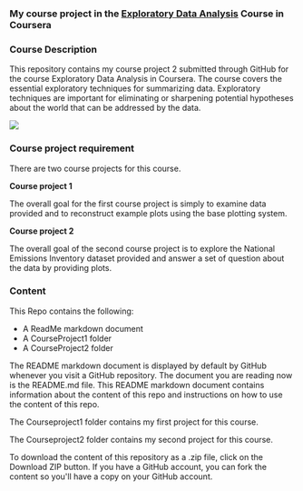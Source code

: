 ### My course project in the [Exploratory Data Analysis]("https://www.coursera.org/course/exdata") Course in Coursera

### Course Description

This repository contains my course project 2 submitted through GitHub for the course Exploratory Data Analysis in Coursera. The course covers the essential exploratory techniques for summarizing data. Exploratory techniques are important for eliminating or sharpening potential hypotheses about the world that can be addressed by the data. 

[<img src="https://coursera-course-photos.s3.amazonaws.com/fa/fc1b7069b511e39de639278c4f9dba/ExploratoryDataAnalysis.jpg">](https://d3njjcbhbojbot.cloudfront.net/api/utilities/v1/imageproxy/)

### Course project requirement

There  are two course projects for this course.

**Course project 1**

The overall goal for the first course project is simply to examine data provided and to reconstruct example plots using the base plotting system.

**Course project 2**

The overall goal of the second course project is to explore the National Emissions Inventory dataset provided and answer a set of question about the data by providing plots.

### Content 

This Repo contains the following:

- A ReadMe markdown document
- A CourseProject1 folder
- A CourseProject2 folder

The README markdown document is displayed by default by GitHub whenever you visit a GitHub repository. The document you are reading now is the README.md file. This README markdown document contains information about the content of this repo and instructions on how to use the content of this repo.

The Courseproject1 folder contains my first project for this course.
    
The Courseproject2 folder contains my second project for this course.

To download the content of this repository as a .zip file, click on the Download ZIP button. If you have a GitHub account, you can fork the content so you'll have a copy on your GitHub account.  

